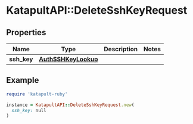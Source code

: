 # KatapultAPI::DeleteSshKeyRequest

## Properties

| Name | Type | Description | Notes |
| ---- | ---- | ----------- | ----- |
| **ssh_key** | [**AuthSSHKeyLookup**](AuthSSHKeyLookup.md) |  |  |

## Example

```ruby
require 'katapult-ruby'

instance = KatapultAPI::DeleteSshKeyRequest.new(
  ssh_key: null
)
```

